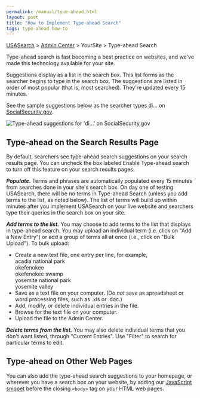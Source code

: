 ```yaml
---
permalink: /manual/type-ahead.html
layout: post
title: "How to Implement Type-ahead Search"
tags: type-ahead how-to
---
```

[USASearch](http://usasearch.howto.gov) > [Admin Center](https://search.usa.gov/sites) > YourSite > Type-ahead Search

Type-ahead search is fast becoming a best practice on websites, and we've made this technology available for your site. 

Suggestions display as a list in the search box. This list forms as the searcher begins to type in the search box. The suggestions are listed in order of most popular (that is, most searched). They're updated every 15 minutes.

See the sample suggestions below as the searcher types di... on [SocialSecurity.gov](http://search.socialsecurity.gov/search?affiliate=ssa&query=names).

![Type-ahead suggestions for 'di...' on SocialSecurity.gov](https://9fddeb862c037f6d2190-f1564c64756a8cfee25b6b19953b1d23.ssl.cf2.rackcdn.com/type-ahead.png)

## Type-ahead on the Search Results Page

By default, searchers see type-ahead search suggestions on your search results page. You can uncheck the box labeled Enable Type-ahead search to turn off this feature on your search results pages.

***Populate.*** Terms and phrases are automatically populated every 15 minutes from searches done in your site's search box. On day one of testing USASearch, there will be no terms in Type-ahead Search (unless you add terms to the list, as noted below). The list of terms will build up within minutes after you implement USASearch on your live website and searchers type their queries in the search box on your site.

***Add terms to the list.*** You may choose to add terms to the list that displays in type-ahead search. You may upload an individual term (i.e. click on "Add a New Entry") or add a group of terms all at once (i.e., click on "Bulk Upload"). To bulk upload:

* Create a new text file, one entry per line, for example,    
  acadia national park    
  okefenokee    
  okefenokee swamp    
  yosemite national park    
  yosemite valley
* Save as a text file on your computer. (Do *not* save as spreadsheet or word processing files, such as .xls or .doc.)
* Add, modify, or delete individual entries in the file.
* Browse for the text file on your computer.
* Upload the file to the Admin Center.

***Delete terms from the list.*** You may also delete individual terms that you don't want listed, through "Current Entries". Use "Filter" to search for particular terms to edit.

## Type-ahead on Other Web Pages

You can also add the type-ahead search suggestions to your homepage, or wherever you have a search box on your website, by adding our [JavaScript snippet](/sites/manual/code.html) before the closing `<body>` tag on your HTML web pages.